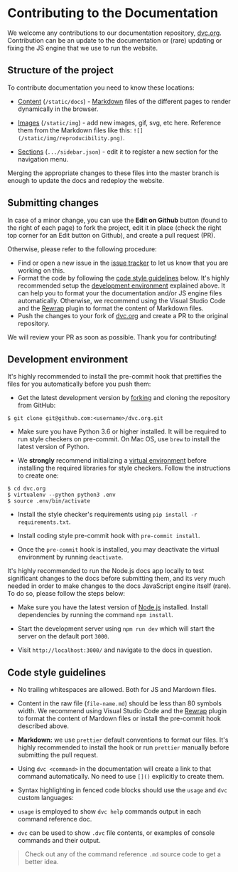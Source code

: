 # Contributing to the Documentation

We welcome any contributions to our documentation repository,
[dvc.org](https://github.com/iterative/dvc.org). Contribution can be an update
to the documentation or (rare) updating or fixing the JS engine that we use to
run the website.

## Structure of the project

To contribute documentation you need to know these locations:

- [Content](https://github.com/iterative/dvc.org/tree/master/static/docs)
(`/static/docs`) -
[Markdown](https://guides.github.com/features/mastering-markdown/) files of
the different pages to render dynamically in the browser.

- [Images](https://github.com/iterative/dvc.org/tree/master/static/img)
(`/static/img`) - add new images, gif, svg, etc here. Reference them from the
Markdown files like this: `![](/static/img/reproducibility.png)`.

- [Sections](https://github.com/iterative/dvc.org/tree/master/src/Documentation/sidebar.json)
(`.../sidebar.json`) - edit it to register a new section for the navigation
menu.

Merging the appropriate changes to these files into the master branch is enough
to update the docs and redeploy the website.

## Submitting changes

In case of a minor change, you can use the **Edit on Github** button (found to
the right of each page) to fork the project, edit it in place (check the right
top corner for an Edit button on Github), and create a pull request (PR).

Otherwise, please refer to the following procedure:

- Find or open a new issue in the
[issue tracker](https://github.com/iterative/dvc.org/issues) to let us know
that you are working on this.
- Format the code by following the
[code style guidelines](#code-style-guidelines) below. It's highly recommended
setup the [development environment](#development-environment) explained above.
It can help you to format your the documentation and/or JS engine files
automatically. Otherwise, we recommend using the Visual Studio Code and the
[Rewrap](https://marketplace.visualstudio.com/items?itemName=stkb.rewrap)
plugin to format the content of Markdown files.
- Push the changes to your fork of
[dvc.org](https://github.com/iterative/dvc.org.git) and create a PR to the
original repository.

We will review your PR as soon as possible. Thank you for contributing!

## Development environment

It's highly recommended to install the pre-commit hook that prettifies the files
for you automatically before you push them:

- Get the latest development version by
[forking](https://help.github.com/en/articles/fork-a-repo) and cloning the
repository from GitHub:

```dvc
$ git clone git@github.com:<username>/dvc.org.git
```

- Make sure you have Python 3.6 or higher installed. It will be required to run
style checkers on pre-commit. On Mac OS, use `brew` to install the latest
version of Python.

- We **strongly** recommend initializing a
[virtual environment](https://virtualenv.pypa.io/en/latest/userguide/) before
installing the required libraries for style checkers. Follow the instructions
to create one:

```dvc
$ cd dvc.org
$ virtualenv --python python3 .env
$ source .env/bin/activate
```

- Install the style checker's requirements using
`pip install -r requirements.txt`.

- Install coding style pre-commit hook with `pre-commit install`.
- Once the `pre-commit` hook is installed, you may deactivate the virtual
environment by running `deactivate`.

It's highly recommended to run the Node.js docs app locally to test significant
changes to the docs before submitting them, and its very much needed in order to
make changes to the docs JavaScript engine itself (rare). To do so, please
follow the steps below:

- Make sure you have the latest version of [Node.js](https://nodejs.org/en/)
installed. Install dependencies by running the command `npm install`.

- Start the development server using `npm run dev` which will start the server
on the default port `3000`.

- Visit `http://localhost:3000/` and navigate to the docs in question.

## Code style guidelines

- No trailing whitespaces are allowed. Both for JS and Mardown files.
- Content in the raw file (`file-name.md`) should be less than 80 symbols width.
  We recommend using Visual Studio Code and the
  [Rewrap](https://marketplace.visualstudio.com/items?itemName=stkb.rewrap)
  plugin to format the content of Mardown files or install the pre-commit hook
  described above.
- **Markdown:** we use `prettier` default conventions to format our files. It's
highly recommended to install the hook or run `prettier` manually before
submitting the pull request.

- Using `dvc <command>` in the documentation will create a link to that command
automatically. No need to use `[]()` explicitly to create them.

- Syntax highlighting in fenced code blocks should use the `usage` and `dvc`
custom languages:

- `usage` is employed to show `dvc help` commands output in each command
  reference doc.
- `dvc` can be used to show `.dvc` file contents, or examples of console
  commands and their output.

> Check out any of the command reference `.md` source code to get a better
> idea.
